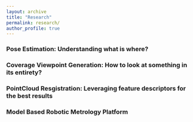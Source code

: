 ```yaml
---
layout: archive
title: "Research"
permalink: research/
author_profile: true
---
```


### Pose Estimation: Understanding what is where?

### Coverage Viewpoint Generation: How to look at something in its entirety?

### PointCloud Resgistration: Leveraging feature descriptors for the best results

### Model Based Robotic Metrology Platform
